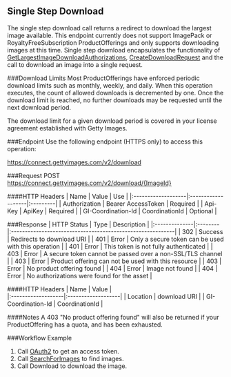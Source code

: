 Single Step Download
-------------------------------------
The single step download call returns a redirect to download the largest image available. 
This endpoint currently does not support ImagePack or RoyaltyFreeSubscription ProductOfferings and only supports downloading images at this time. Single step download encapsulates the functionality of [GetLargestImageDownloadAuthorizations](GetLargestImageDownloadAuthorizations.md), [CreateDownloadRequest](CreateDownloadRequest.md) and the call to download an image into a single request.  

###Download Limits
Most ProductOfferings have enforced periodic download limits such as monthly, 
weekly, and daily. When this operation executes, the count of allowed downloads is 
decremented by one. Once the download limit is reached, no further downloads 
may be requested until the next download period.

The download limit for a given download period is covered in your license 
agreement established with Getty Images.


###Endpoint
Use the following endpoint (HTTPS only) to access this operation:

  https://connect.gettyimages.com/v2/download

###Request
  POST https://connect.gettyimages.com/v2/download/{ImageId}

####HTTP Headers
| Name               | Value              | Use      | 
|:-------------------|:-------------------|:---------|
| Authorization      | Bearer AccessToken | Required |
| Api-Key            | ApiKey             | Required |
| GI-Coordination-Id | CoordinationId     | Optional |

###Response
| HTTP Status   | Type    | Description                                                |
|:--------------|:--------|:-----------------------------------------------------------|
| 302           | Success | Redirects to download URI                                  |
| 401           | Error   | Only a secure token can be used with this operation        |
| 401           | Error   | This token is not fully authenticated                      |
| 403           | Error   | A secure token cannot be passed over a non-SSL/TLS channel |
| 403           | Error   | Product offering can not be used with this resource        |
| 403           | Error   | No product offering found                                  |
| 404           | Error   | Image not found                                            |
| 404           | Error   | No authorizations were found for the asset                 |

####HTTP Headers
| Name               | Value              |  
|:-------------------|:-------------------|
| Location           | download URI       |
| GI-Coordination-Id | CoordinationId     |


####Notes
A 403 "No product offering found" will also be returned if your ProductOffering has a quota, and has been exhausted. 

###Workflow Example
1. Call [OAuth2](../oauth2) to get an access token.
2. Call [SearchForImages](../search/SearchForImages.md) to find images.
3. Call Download to download the image.
